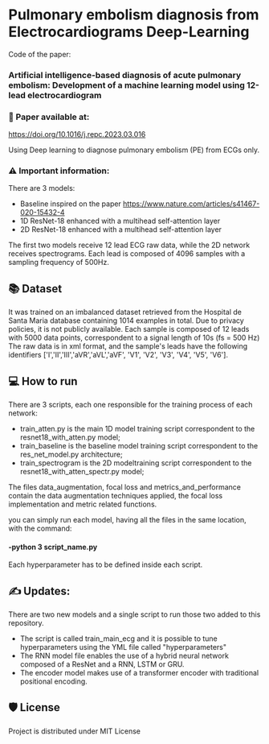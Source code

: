 # Pulmonary embolism diagnosis from Electrocardiograms Deep-Learning

Code of the paper:
### Artificial intelligence-based diagnosis of acute pulmonary embolism: Development of a machine learning model using 12-lead electrocardiogram

### :test_tube: Paper available at:
https://doi.org/10.1016/j.repc.2023.03.016

Using Deep learning to diagnose pulmonary embolism (PE) from ECGs only.


### :warning: Important information:
There are 3 models: 
  - Baseline inspired on the paper https://www.nature.com/articles/s41467-020-15432-4 
  - 1D ResNet-18 enhanced with a multihead self-attention layer
  - 2D ResNet-18 enhanced with a multihead self-attention layer

The first two models receive 12 lead ECG raw data, while the 2D network receives spectrograms. Each lead is composed of 4096 samples with a sampling frequency of 500Hz.

## :books: Dataset
It was trained on an imbalanced dataset retrieved from the Hospital de Santa Maria database containing 1014 examples in total. Due to privacy policies, it is not publicly available.
Each sample is composed of 12 leads with 5000 data points, correspondent to a signal length of 10s (fs = 500 Hz)
The raw data is in xml format, and the sample's leads have the following identifiers ['I','II','III','aVR','aVL','aVF', 'V1', 'V2', 'V3', 'V4', 'V5', 'V6'].

## :computer: How to run
There are 3 scripts, each one responsible for the training process of each network:
  - train_atten.py is the main 1D model training script correspondent to the resnet18_with_atten.py model;
  - train_baseline is the baseline model training script correspondent to the res_net_model.py architecture;
  - train_spectrogram is the 2D modeltraining script correspondent to the resnet18_with_atten_spectr.py model;

The files data_augmentation, focal loss and metrics_and_performance contain the data augmentation techniques applied, the focal loss implementation and metric related functions.

you can simply run each model, having all the files in the same location, with the command: 
#### -python 3 script_name.py

Each hyperparameter has to be defined inside each script.

## :writing_hand: Updates:

There are two new models and a single script to run those two added to this repository. 

- The script is called train_main_ecg and it is possible to tune hyperparameters using the YML file called "hyperparameters"
- The RNN model file enables the use of a hybrid neural network composed of a ResNet and a RNN, LSTM or GRU.
- The encoder model makes use of a transformer encoder with traditional positional encoding.

## :shield: License
Project is distributed under MIT License
